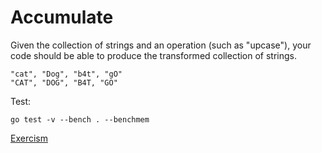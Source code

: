 # Accumulate

Given the collection of strings
and an operation (such as "upcase"),
your code should be able to produce the transformed collection of strings.

```
"cat", "Dog", "b4t", "gO"
"CAT", "DOG", "B4T, "GO"
```

Test:

```
go test -v --bench . --benchmem
```

[Exercism](https://exercism.io/my/solutions/5b5df4f13b7c475daec22c00abdf3c48>)
